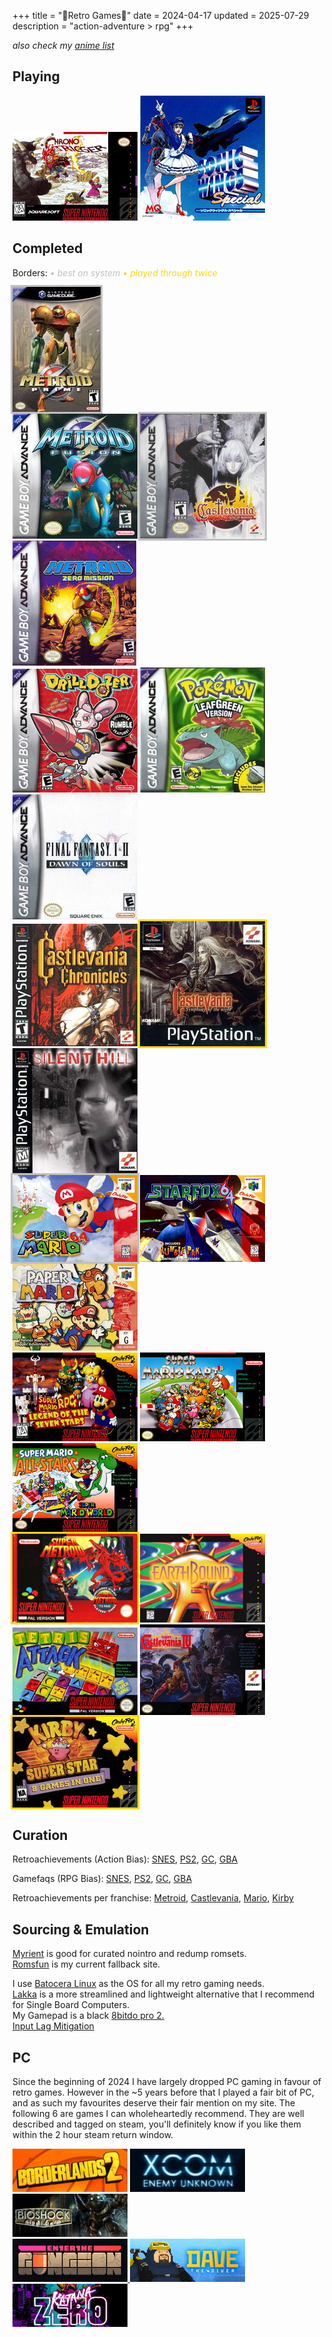 +++
title = "🌸Retro Games🌸"
date = 2024-04-17
updated = 2025-07-29
description = "action-adventure > rpg"
+++

*also check my [anime list](https://port19.xyz/anime)*

## Playing

<img src="/retrocovers/chrono-trigger.jpg">
<img src="/retrocovers/sonic-wings-special.jpg">

## Completed

Borders:
<i style="color: silver">• best on system</i>
<i style="color: gold">• played through twice</i>
<!-- NA Relese Dates: SNES 1991, PSX 1995, N64 1996, PS2 2000, GBA 2001, GC 2001-->

<img src="/retrocovers/metroid-prime.jpg" style="box-shadow: 0 0 0 3px silver;">
<br>
<img src="/retrocovers/metroid-fusion.jpg">
<img src="/retrocovers/castlevania-aria-of-sorrow.jpg" style="box-shadow: 0 0 0 3px silver;">
<img src="/retrocovers/metroid-zero-mission.jpg">
<br>
<img src="/retrocovers/drill-dozer.jpg">
<img src="/retrocovers/pokemon-leafgreen.jpg">
<img src="/retrocovers/final-fantasy-1-2.jpg" title="only 1, 2 sucks">
<br>
<img src="/retrocovers/castlevania-chronicles.jpg" title="with save states, do not recommend">
<img src="/retrocovers/castlevania-symphony-of-the-night.jpg" style="box-shadow: 0 0 0 3px gold;">
<img src="/retrocovers/silent-hill.jpg">
<br>
<img src="/retrocovers/super-mario-64.jpg" style="box-shadow: 0 0 0 3px silver;">
<img src="/retrocovers/star-fox-64.jpg" title="only easy route tho">
<img src="/retrocovers/paper-mario.jpg">
<br>
<img src="/retrocovers/super-mario-rpg.jpg">
<img src="/retrocovers/super-mario-kart.jpg" title="fuck that special cup! everything else gold!">
<img src="/retrocovers/super-mario-all-stars.jpg" title="only 1 so far">
<br>
<img src="/retrocovers/super-metroid.jpg" title="played twice, back to back" style="box-shadow: 0 0 0 3px gold;">
<img src="/retrocovers/earthbound.jpg">
<img src="/retrocovers/tetris-attack.jpg">
<img src="/retrocovers/super-castlevania-iv.jpg">
<img src="/retrocovers/kirby-super-star.jpg" style="box-shadow: 0 0 0 3px gold;">
<!-- NES sucks, but I played bubble bobble, tetris and kirbys adventure on it. Covers suck too, so I'm not including them-->

## Curation

Retroachievements (Action Bias):
[SNES](https://retroachievements.org/system/3-snes-super-famicom/games?sort=-playersTotal&page%5Bsize%5D=50&filter%5Bsubsets%5D=only-games&filter%5Bgame-type%5D=retail),
[PS2](https://retroachievements.org/system/21-playstation-2/games?sort=-playersTotal&filter%5Bsubsets%5D=only-games&filter%5Bgame-type%5D=retail&page%5Bsize%5D=50),
[GC](https://retroachievements.org/system/16-gamecube/games?sort=-playersTotal&filter%5Bgame-type%5D=retail&filter%5Bsubsets%5D=only-games&page%5Bsize%5D=50),
[GBA](https://retroachievements.org/system/5-game-boy-advance/games?sort=-playersTotal&filter%5Bsubsets%5D=only-games&filter%5Bgame-type%5D=retail&page%5Bsize%5D=50)

Gamefaqs (RPG Bias):
[SNES](https://gamefaqs.gamespot.com/boards/916396-super-nintendo/76022917),
[PS2](https://gamefaqs.gamespot.com/boards/915821-playstation-2/79518850),
[GC](https://gamefaqs.gamespot.com/boards/915781-gamecube/79516002),
[GBA](https://gamefaqs.gamespot.com/boards/916598-game-boy-advance/66659387)

Retroachievements per franchise:
[Metroid](https://retroachievements.org/hub/8854?page%5Bsize%5D=50&filter%5Bsubsets%5D=only-games&filter%5Bgame-type%5D=retail&sort=-playersTotal),
[Castlevania](https://retroachievements.org/hub/8027?page%5Bsize%5D=50&filter%5Bsubsets%5D=only-games&filter%5Bgame-type%5D=retail&sort=-playersTotal),
[Mario](https://retroachievements.org/hub/2714?page%5Bsize%5D=50&sort=-playersTotal&filter%5Bsubsets%5D=only-games&filter%5Bgame-type%5D=retail),
[Kirby](https://retroachievements.org/hub/2129?page%5Bsize%5D=50&filter%5Bsubsets%5D=only-games&filter%5Bgame-type%5D=retail&sort=-playersTotal)

## Sourcing & Emulation

[Myrient](https://myrient.erista.me/) is good for curated nointro and redump romsets.\
[Romsfun](https://romsfun.com/) is my current fallback site.

I use [Batocera Linux](https://batocera.org/) as the OS for all my retro gaming needs.\
[Lakka](https://www.lakka.tv/) is a more streamlined and lightweight alternative that I recommend for Single Board Computers.\
My Gamepad is a black [8bitdo pro 2.](https://www.8bitdo.com/pro2/)\
[Input Lag Mitigation](https://emulation.gametechwiki.com/index.php/Input_lag)

## PC

Since the beginning of 2024 I have largely dropped PC gaming in favour of retro games.
However in the ~5 years before that I played a fair bit of PC, and as such my favourites deserve their fair mention on my site.
The following 6 are games I can wholeheartedly recommend.
They are well described and tagged on steam, you'll definitely know if you like them within the 2 hour steam return window.

<a href="https://store.steampowered.com/app/49520/Borderlands_2/"><img src="/retrocovers/pc/borderlands2.jpg"></a>
<a href="https://store.steampowered.com/app/200510/XCOM_Enemy_Unknown/"><img src="/retrocovers/pc/xcom-enemy-unknown.jpg"></a>
<a href="https://store.steampowered.com/app/7670/BioShock/"><img src="/retrocovers/pc/bioshock.jpg"></a>
<br>
<a href="https://store.steampowered.com/app/311690/Enter_the_Gungeon/"><img src="/retrocovers/pc/enter-the-gungeon.jpg">
<a href="https://store.steampowered.com/app/1868140/DAVE_THE_DIVER/"><img src="/retrocovers/pc/dave-the-diver.jpg"></a>
<a href="https://store.steampowered.com/app/460950/Katana_ZERO/"><img src="/retrocovers/pc/katana-zero.jpg"></a>
